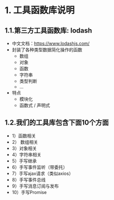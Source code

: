 # 1. 工具函数库说明

## 1.1.第三方工具函数库: lodash

- 中文文档：<https://www.lodashjs.com/>
- 封装了各种类型数据简化操作的函数
  - 数组
  - 对象
  - 函数
  - 字符串
  - 类型判断
  - ...
- 特点
  - 模块化
  - 函数式 / 声明式

## 1.2.我们的工具库包含下面10个方面

- 1）函数相关
- 2） 数组相关
- 3）对象相关
- 4）字符串相关
- 5）手写继承
- 6）手写事件监听（带委托）
- 7）手写ajax请求（类似axios）
- 8）手写事件总线
- 9）手写消息订阅与发布
- 10）手写Promise
